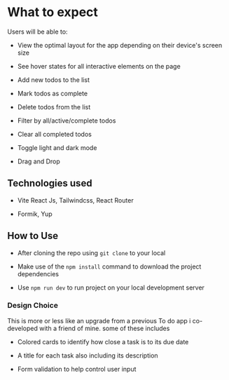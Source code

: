 # What to expect
Users will be able to:

- View the optimal layout for the app depending on their device's screen size

- See hover states for all interactive elements on the page

- Add new todos to the list

- Mark todos as complete

- Delete todos from the list

- Filter by all/active/complete todos

- Clear all completed todos

- Toggle light and dark mode

- Drag and Drop

## Technologies used

- Vite React Js, Tailwindcss, React Router

- Formik, Yup

## How to Use

- After cloning the repo using `git clone` to your local

- Make use of the `npm install` command to download the project dependencies

- Use `npm run dev` to run project on your local development server

### Design Choice

This is more or less like an upgrade from a previous To do app i co-developed with a friend of mine. some of these includes

- Colored cards to identify how close a task is to its due date

- A title for each task also including its description

- Form validation to help control user input